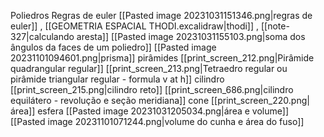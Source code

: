 Poliedros
	Regras de euler
	[[Pasted image 20231031151346.png|regras de euler]] , [[GEOMETRIA ESPACIAL THODI.excalidraw|thodi]] , [[note-327|calculando aresta]]
	[[Pasted image 20231031155103.png|soma dos ângulos da faces de um poliedro]]
	[[Pasted image 20231101094601.png|prisma]]
	pirâmides
		[[print_screen_212.png|Pirâmide quadrangular regular]]
		[[print_screen_213.png|Tetraedro regular ou pirâmide triangular regular - formula v at h]]
	cilindro
		[[print_screen_215.png|cilindro reto]]
		[[print_screen_686.png|cilindro equilátero - revolução e seção meridiana]]
	cone
		[[print_screen_220.png|área]]
	esfera
		[[Pasted image 20231031205034.png|área e volume]]
		[[Pasted image 20231101071244.png|volume do cunha e área do fuso]]





